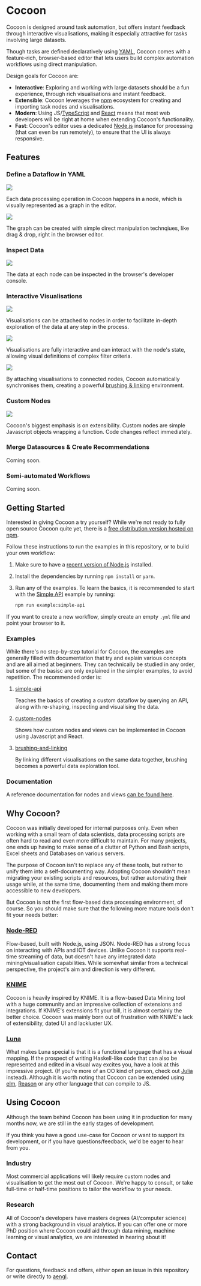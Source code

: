 # Cocoon

Cocoon is designed around task automation, but offers instant feedback through interactive visualisations, making it especially attractive for tasks involving large datasets.

Though tasks are defined declaratively using [YAML](https://yaml.org), Cocoon comes with a feature-rich, browser-based editor that lets users build complex automation workflows using direct manipulation.

Design goals for Cocoon are:

- **Interactive**: Exploring and working with large datasets should be a fun experience, through rich visualisations and instant feedback.
- **Extensible**: Cocoon leverages the [npm](https://npmjs.com) ecosystem for creating and importing task nodes and visualisations.
- **Modern**: Using JS/[TypeScript](https://www.typescriptlang.org) and [React](https://reactjs.org) means that most web developers will be right at home when extending Cocoon's functionality.
- **Fast**: Cocoon's editor uses a dedicated [Node.js](https://nodejs.org) instance for processing (that can even be run remotely), to ensure that the UI is always responsive.

## Features

### Define a Dataflow in YAML

![](/resources/import.gif)

Each data processing operation in Cocoon happens in a node, which is visually represented as a graph in the editor.

![](/resources/drag&drop.gif)

The graph can be created with simple direct manipulation technqiues, like drag & drop, right in the browser editor.

### Inspect Data

![](/resources/inspect.gif)

The data at each node can be inspected in the browser's developer console.

### Interactive Visualisations

![](/resources/view.gif)

Visualisations can be attached to nodes in order to facilitate in-depth exploration of the data at any step in the process.

![](/resources/scatterplot.gif)

Visualisations are fully interactive and can interact with the node's state, allowing visual definitions of complex filter criteria.

![](/resources/brushing&linking.gif)

By attaching visualisations to connected nodes, Cocoon automatically synchronises them, creating a powerful [brushing & linking](https://en.wikipedia.org/wiki/Brushing_and_linking) environment.

### Custom Nodes

![](/resources/circle.gif)

Cocoon's biggest emphasis is on extensibility. Custom nodes are simple Javascript objects wrapping a function. Code changes reflect immediately.

### Merge Datasources & Create Recommendations

Coming soon.

### Semi-automated Workflows

Coming soon.

## Getting Started

Interested in giving Cocoon a try yourself? While we're not ready to fully open source Cocoon quite yet, there is a [free distribution version hosted on npm](https://www.npmjs.com/package/@cocoon/cocoon).

Follow these instructions to run the examples in this repository, or to build your own workflow:

1. Make sure to have a [recent version of Node.js](https://nodejs.org/en/download/) installed.

1. Install the dependencies by running `npm install` or `yarn`.

1. Run any of the examples. To learn the basics, it is recommended to start with the [Simple API](/examples/simple-api) example by running:

   ```sh
   npm run example:simple-api
   ```

If you want to create a new workflow, simply create an empty `.yml` file and point your browser to it.

### Examples

While there's no step-by-step tutorial for Cocoon, the examples are generally filled with documentation that try and explain various concepts and are all aimed at beginners. They can technically be studied in any order, but some of the basisc are only explained in the simpler examples, to avoid repetition. The recommended order is:

1. [simple-api](/examples/simple-api)

   Teaches the basics of creating a custom dataflow by querying an API, along with re-shaping, inspecting and visualising the data.

1. [custom-nodes](/examples/custom-nodes)

   Shows how custom nodes and views can be implemented in Cocoon using Javascript and React.

1. [brushing-and-linking](/examples/brushing-and-linking)

   By linking different visualisations on the same data together, brushing becomes a powerful data exploration tool.

### Documentation

A reference documentation for nodes and views [can be found here](https://cocoon-docs.aen.now.sh).

## Why Cocoon?

Cocoon was initially developed for internal purposes only. Even when working with a small team of data scientists, data processing scripts are often hard to read and even more difficult to maintain. For many projects, one ends up having to make sense of a clutter of Python and Bash scripts, Excel sheets and Databases on various servers.

The purpose of Cocoon isn't to replace any of these tools, but rather to unify them into a self-documenting way. Adopting Cocoon shouldn't mean migrating your existing scripts and resources, but rather automating their usage while, at the same time, documenting them and making them more accessible to new developers.

But Cocoon is not the first flow-based data processing environment, of course. So you should make sure that the following more mature tools don't fit your needs better:

### [Node-RED](https://nodered.org)

Flow-based, built with Node.js, using JSON. Node-RED has a strong focus on interacting with APIs and IOT devices. Unlike Cocoon it supports real-time streaming of data, but doesn't have any integrated data mining/visualisation capabilities. While somewhat similar from a technical perspective, the project's aim and direction is very different.

### [KNIME](https://www.knime.com)

Cocoon is heavily inspired by KNIME. It is a flow-based Data Mining tool with a huge community and an impressive collection of extensions and integrations. If KNIME's extensions fit your bill, it is almost certainly the better choice. Cocoon was mainly born out of frustration with KNIME's lack of extensibility, dated UI and lackluster UX.

### [Luna](https://www.luna-lang.org)

What makes Luna special is that it is a functional language that has a visual mapping. If the prospect of writing Haskell-like code that can also be represented and edited in a visual way excites you, have a look at this impressive project. (If you're more of an OO kind of person, check out [Julia](https://julialang.org) instead). Although it is worth noting that Cocoon can be extended using [elm](https://elm-lang.org), [Reason](https://reasonml.github.io) or any other language that can compile to JS.

## Using Cocoon

Although the team behind Cocoon has been using it in production for many months now, we are still in the early stages of development.

If you think you have a good use-case for Cocoon or want to support its development, or if you have questions/feedback, we'd be eager to hear from you.

### Industry

Most commercial applications will likely require custom nodes and visualisation to get the most out of Cocoon. We're happy to consult, or take full-time or half-time positions to tailor the workflow to your needs.

### Research

All of Cocoon's developers have masters degrees (AI/computer science) with a strong background in visual analytics. If you can offer one or more PhD position where Cocoon could aid through data mining, machine learning or visual analytics, we are interested in hearing about it!

## Contact

For questions, feedback and offers, either open an issue in this repository or write directly to [aengl](https://github.com/aengl).
